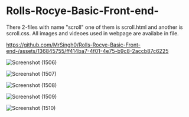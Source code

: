 # Rolls-Rocye-Basic-Front-end-

There 2-files with name "scroll" one of them is scroll.html and another is scroll.css.
All images and videoes used in webpage are availabe in file.

https://github.com/MrSingh0/Rolls-Rocye-Basic-Front-end-/assets/136845755/ff414ba7-4f01-4e75-b9c8-2accb87c6225

![Screenshot (1506)](https://github.com/MrSingh0/Rolls-Rocye-Basic-Front-end-/assets/136845755/33f2444b-b67c-41bb-b0f3-62748746cef8)

![Screenshot (1507)](https://github.com/MrSingh0/Rolls-Rocye-Basic-Front-end-/assets/136845755/1331c68d-1086-450e-b4db-e91ba383620e)

![Screenshot (1508)](https://github.com/MrSingh0/Rolls-Rocye-Basic-Front-end-/assets/136845755/999e6791-d341-4746-bb32-a08e11f96993)


![Screenshot (1509)](https://github.com/MrSingh0/Rolls-Rocye-Basic-Front-end-/assets/136845755/8d71bf27-046e-43f3-a68f-f16205d29a81)

![Screenshot (1510)](https://github.com/MrSingh0/Rolls-Rocye-Basic-Front-end-/assets/136845755/289a9ccb-6e39-42f7-a484-515d30714ac3)

